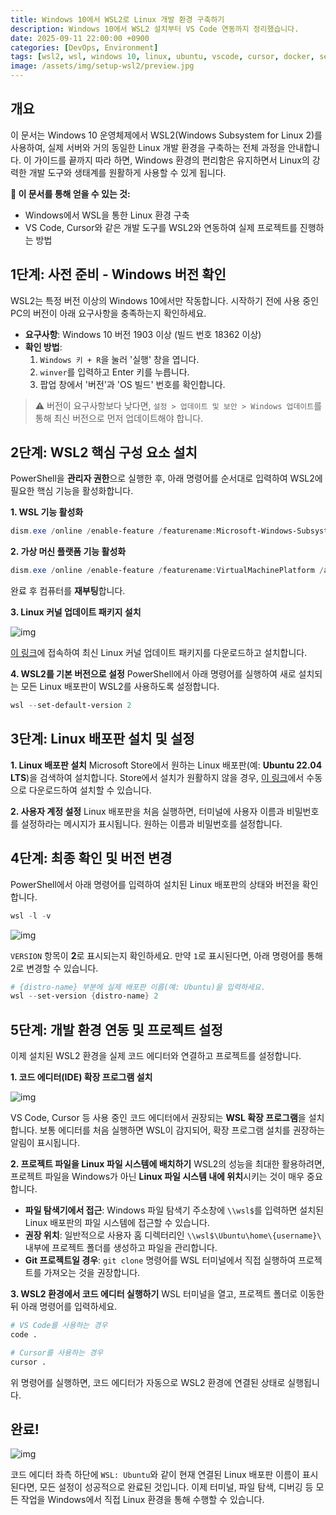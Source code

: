 ```yaml
---
title: Windows 10에서 WSL2로 Linux 개발 환경 구축하기
description: Windows 10에서 WSL2 설치부터 VS Code 연동까지 정리했습니다.
date: 2025-09-11 22:00:00 +0900
categories: [DevOps, Environment]
tags: [wsl2, wsl, windows 10, linux, ubuntu, vscode, cursor, docker, setup, development environment]
image: /assets/img/setup-wsl2/preview.jpg
---
```


## **개요**

이 문서는 Windows 10 운영체제에서 WSL2(Windows Subsystem for Linux 2)를 사용하여, 실제 서버와 거의 동일한 Linux 개발 환경을 구축하는 전체 과정을 안내합니다. 이 가이드를 끝까지 따라 하면, Windows 환경의 편리함은 유지하면서 Linux의 강력한 개발 도구와 생태계를 원활하게 사용할 수 있게 됩니다.

**📖 이 문서를 통해 얻을 수 있는 것:**

  * Windows에서 WSL을 통한 Linux 환경 구축
  * VS Code, Cursor와 같은 개발 도구를 WSL2와 연동하여 실제 프로젝트를 진행하는 방법

## **1단계: 사전 준비 - Windows 버전 확인**

WSL2는 특정 버전 이상의 Windows 10에서만 작동합니다. 시작하기 전에 사용 중인 PC의 버전이 아래 요구사항을 충족하는지 확인하세요.

  * **요구사항**: Windows 10 버전 1903 이상 (빌드 번호 18362 이상)
  * **확인 방법**:
    1.  `Windows 키 + R`을 눌러 '실행' 창을 엽니다.
    2.  `winver`를 입력하고 Enter 키를 누릅니다.
    3.  팝업 창에서 '버전'과 'OS 빌드' 번호를 확인합니다.

> ⚠️ 버전이 요구사항보다 낮다면, `설정 > 업데이트 및 보안 > Windows 업데이트`를 통해 최신 버전으로 먼저 업데이트해야 합니다.

## **2단계: WSL2 핵심 구성 요소 설치**

PowerShell을 **관리자 권한**으로 실행한 후, 아래 명령어를 순서대로 입력하여 WSL2에 필요한 핵심 기능을 활성화합니다.

**1. WSL 기능 활성화**

```powershell
dism.exe /online /enable-feature /featurename:Microsoft-Windows-Subsystem-Linux /all /norestart
```

**2. 가상 머신 플랫폼 기능 활성화**

```powershell
dism.exe /online /enable-feature /featurename:VirtualMachinePlatform /all /norestart
```

완료 후 컴퓨터를 **재부팅**합니다.

**3. Linux 커널 업데이트 패키지 설치**

![img](/assets/img/setup-wsl2/1.jpg)

[이 링크](https://www.google.com/search?q=https://docs.microsoft.com/ko-kr/windows/wsl/install-manual%23step-4---download-the-linux-kernel-update-package)에 접속하여 최신 Linux 커널 업데이트 패키지를 다운로드하고 설치합니다.

**4. WSL2를 기본 버전으로 설정**
PowerShell에서 아래 명령어를 실행하여 새로 설치되는 모든 Linux 배포판이 WSL2를 사용하도록 설정합니다.

```powershell
wsl --set-default-version 2
```

## **3단계: Linux 배포판 설치 및 설정**

**1. Linux 배포판 설치**
Microsoft Store에서 원하는 Linux 배포판(예: **Ubuntu 22.04 LTS**)을 검색하여 설치합니다. Store에서 설치가 원활하지 않을 경우, [이 링크](https://www.google.com/search?q=https://docs.microsoft.com/ko-kr/windows/wsl/install-manual%23downloading-distributions)에서 수동으로 다운로드하여 설치할 수 있습니다.

**2. 사용자 계정 설정**
Linux 배포판을 처음 실행하면, 터미널에 사용자 이름과 비밀번호를 설정하라는 메시지가 표시됩니다. 원하는 이름과 비밀번호를 설정합니다.

## **4단계: 최종 확인 및 버전 변경**

PowerShell에서 아래 명령어를 입력하여 설치된 Linux 배포판의 상태와 버전을 확인합니다.

```powershell
wsl -l -v
```

![img](/assets/img/setup-wsl2/3.jpg)

`VERSION` 항목이 **2**로 표시되는지 확인하세요. 만약 `1`로 표시된다면, 아래 명령어를 통해 2로 변경할 수 있습니다.

```powershell
# {distro-name} 부분에 실제 배포판 이름(예: Ubuntu)을 입력하세요.
wsl --set-version {distro-name} 2
```

## **5단계: 개발 환경 연동 및 프로젝트 설정**

이제 설치된 WSL2 환경을 실제 코드 에디터와 연결하고 프로젝트를 설정합니다.

**1. 코드 에디터(IDE) 확장 프로그램 설치**

![img](/assets/img/setup-wsl2/4.jpg)

VS Code, Cursor 등 사용 중인 코드 에디터에서 권장되는 **WSL 확장 프로그램**을 설치합니다. 보통 에디터를 처음 실행하면 WSL이 감지되어, 확장 프로그램 설치를 권장하는 알림이 표시됩니다.

**2. 프로젝트 파일을 Linux 파일 시스템에 배치하기**
WSL2의 성능을 최대한 활용하려면, 프로젝트 파일을 Windows가 아닌 **Linux 파일 시스템 내에 위치**시키는 것이 매우 중요합니다.

  * **파일 탐색기에서 접근**: Windows 파일 탐색기 주소창에 `\\wsl$`를 입력하면 설치된 Linux 배포판의 파일 시스템에 접근할 수 있습니다.
  * **권장 위치**: 일반적으로 사용자 홈 디렉터리인 `\\wsl$\Ubuntu\home\{username}\` 내부에 프로젝트 폴더를 생성하고 파일을 관리합니다.
  * **Git 프로젝트일 경우**: `git clone` 명령어를 WSL 터미널에서 직접 실행하여 프로젝트를 가져오는 것을 권장합니다.

**3. WSL2 환경에서 코드 에디터 실행하기**
WSL 터미널을 열고, 프로젝트 폴더로 이동한 뒤 아래 명령어를 입력하세요.

```bash
# VS Code를 사용하는 경우
code .

# Cursor를 사용하는 경우
cursor .
```

위 명령어를 실행하면, 코드 에디터가 자동으로 WSL2 환경에 연결된 상태로 실행됩니다.

## **완료\!**

![img](/assets/img/setup-wsl2/10.jpg)

코드 에디터 좌측 하단에 `WSL: Ubuntu`와 같이 현재 연결된 Linux 배포판 이름이 표시된다면, 모든 설정이 성공적으로 완료된 것입니다. 이제 터미널, 파일 탐색, 디버깅 등 모든 작업을 Windows에서 직접 Linux 환경을 통해 수행할 수 있습니다.
